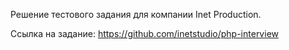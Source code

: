 Решение тестового задания для компании Inet Production.

Ссылка на задание:
https://github.com/inetstudio/php-interview
